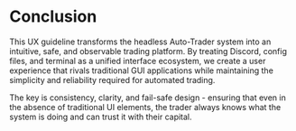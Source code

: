 # Conclusion

This UX guideline transforms the headless Auto-Trader system into an intuitive, safe, and observable trading platform. By treating Discord, config files, and terminal as a unified interface ecosystem, we create a user experience that rivals traditional GUI applications while maintaining the simplicity and reliability required for automated trading.

The key is consistency, clarity, and fail-safe design - ensuring that even in the absence of traditional UI elements, the trader always knows what the system is doing and can trust it with their capital.